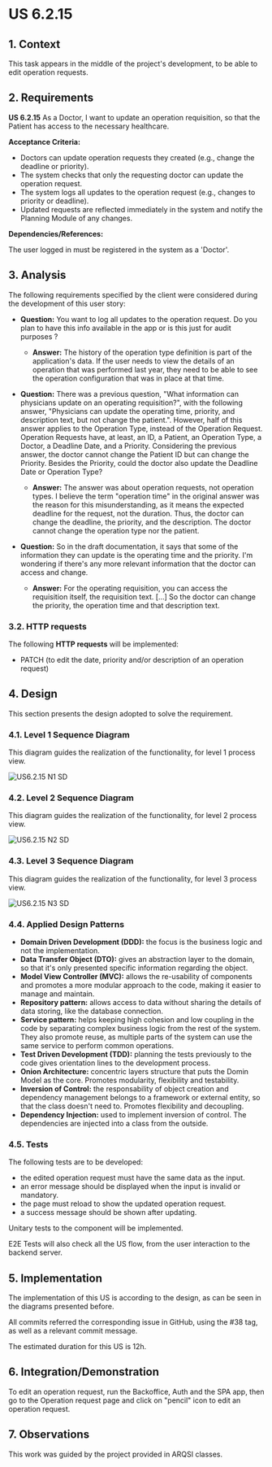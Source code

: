 # US 6.2.15

## 1. Context

This task appears in the middle of the project's development, to be able to edit operation requests.


## 2. Requirements

**US 6.2.15**  As a Doctor, I want to update an operation requisition, so that the Patient has access to the necessary healthcare.

**Acceptance Criteria:**

- Doctors can update operation requests they created (e.g., change the deadline or priority).
- The system checks that only the requesting doctor can update the operation request.
- The system logs all updates to the operation request (e.g., changes to priority or deadline).
- Updated requests are reflected immediately in the system and notify the Planning Module of any changes.

**Dependencies/References:**

The user logged in must be registered in the system as a 'Doctor'.

## 3. Analysis

The following requirements specified by the client were considered during the development of this user story:

- **Question:** You want to log all updates to the operation request. Do you plan to have this info available in the app or is this just for audit purposes ?
  - **Answer:** The history of the operation type definition is part of the application's data. If the user needs to view the details of an operation that was performed last year, they need to be able to see the operation configuration that was in place at that time.

- **Question:** There was a previous question, "What information can physicians update on an operating requisition?", with the following answer, "Physicians can update the operating time, priority, and description text, but not change the patient.". However, half of this answer applies to the Operation Type, instead of the Operation Request. Operation Requests have, at least, an ID, a Patient, an Operation Type, a Doctor, a Deadline Date, and a Priority. Considering the previous answer, the doctor cannot change the Patient ID but can change the Priority. Besides the Priority, could the doctor also update the Deadline Date or Operation Type?
  - **Answer:** 
The answer was about operation requests, not operation types. I believe the term "operation time" in the original answer was the reason for this misunderstanding, as it means the expected deadline for the request, not the duration. Thus, the doctor can change the deadline, the priority, and the description. The doctor cannot change the operation type nor the patient.

- **Question:**  So in the draft documentation, it says that some of the information they can update is the operating time and the priority.
I'm wondering if there's any more relevant information that the doctor can access and change.
  - **Answer:** 
For the operating requisition, you can access the requisition itself, the requisition text. [...] So the doctor can change the priority, the operation time and that description text.

### 3.2. HTTP requests

The following **HTTP requests** will be implemented:
- PATCH (to edit the date, priority and/or description of an operation request)

## 4. Design

This section presents the design adopted to solve the requirement.

### 4.1. Level 1 Sequence Diagram

This diagram guides the realization of the functionality, for level 1 process view.

![US6.2.15 N1 SD](US6.2.15%20N1%20SD.svg)


### 4.2. Level 2 Sequence Diagram

This diagram guides the realization of the functionality, for level 2 process view.

![US6.2.15 N2 SD](US6.2.15%20N2%20SD.svg)


### 4.3. Level 3 Sequence Diagram

This diagram guides the realization of the functionality, for level 3 process view.

![US6.2.15 N3 SD](US6.2.15%20N3%20SD.svg)


### 4.4. Applied Design Patterns

- **Domain Driven Development (DDD):** the focus is the business logic and not the implementation.
- **Data Transfer Object (DTO):** gives an abstraction layer to the domain, so that it's only presented specific information regarding the object.
- **Model View Controller (MVC):** allows the re-usability of components and promotes a more modular approach to the code, making it easier to manage and maintain.
- **Repository pattern:** allows access to data without sharing the details of data storing, like the database connection.
- **Service pattern:** helps keeping high cohesion and low coupling in the code by separating complex business logic from the rest of the system. They also promote reuse, as multiple parts of the system can use the same service to perform common operations.
- **Test Driven Development (TDD):** planning the tests previously to the code gives orientation lines to the development process.
- **Onion Architecture:** concentric layers structure that puts the Domin Model as the core. Promotes modularity, flexibility and testability.
- **Inversion of Control:** the responsability of object creation and dependency management belongs to a framework or external entity, so that the class doesn't need to. Promotes flexibility and decoupling.
- **Dependency Injection:** used to implement inversion of control. The dependencies are injected into a class from the outside.


### 4.5. Tests

The following tests are to be developed:
- the edited operation request must have the same data as the input.
- an error message should be displayed when the input is invalid or mandatory.
- the page must reload to show the updated operation request.
- a success message should be shown after updating.


Unitary tests to the component will be implemented.

E2E Tests will also check all the US flow, from the user interaction to the backend server.


## 5. Implementation

The implementation of this US is according to the design, as can be seen in the diagrams presented before.

All commits referred the corresponding issue in GitHub, using the #38 tag, as well as a relevant commit message.

The estimated duration for this US is 12h.


## 6. Integration/Demonstration

To edit an operation request, run the Backoffice, Auth and the SPA app, then go to the Operation request page and click on "pencil" icon to edit an operation request.

## 7. Observations

This work was guided by the project provided in ARQSI classes.